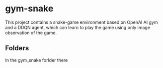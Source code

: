 # gym-snake

This project contains a snake-game environment based on OpenAI AI gym and a DDQN agent, which can learn to play the game using only image observation of the game.

## Folders

In the gym_snake forlder there 
